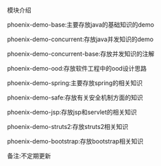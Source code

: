 模块介绍

phoenix-demo-base:主要存放java的基础知识的demo

phoenix-demo-concurrent:存放java并发知识的demo

phoenix-demo-concurrent-base:存放并发知识的注解

phoenix-demo-ood:存放软件工程中的ood设计思路

phoenix-demo-spring:主要存放spring的相关知识

phoenix-demo-safe:存放有关安全机制方面的知识

phoenix-demo-jsp:存放jsp和servlet的相关知识

phoenix-demo-struts2:存放struts2相关知识

phoenix-demo-bootstrap:存放bootstrap相关知识

备注:不定期更新